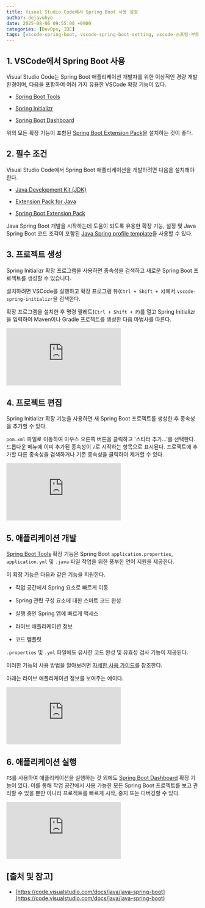 ```yaml
---
title: Visual Studio Code에서 Spring Boot 사용 설정
author: dejavuhyo
date: 2025-08-06 09:55:00 +0900
categories: [DevOps, IDE]
tags: [vscode-spring-boot, vscode-spring-boot-setting, vscode-스프링-부트, vscode-스프링-부트-설정]
---
```


## 1. VSCode에서 Spring Boot 사용
Visual Studio Code는 Spring Boot 애플리케이션 개발자를 위한 이상적인 경량 개발 환경이며, 다음을 포함하여 여러 가지 유용한 VSCode 확장 기능이 있다.

* [Spring Boot Tools](https://marketplace.visualstudio.com/items?itemName=vmware.vscode-spring-boot)

* [Spring Initializr](https://marketplace.visualstudio.com/items?itemName=vscjava.vscode-spring-initializr)

* [Spring Boot Dashboard](https://marketplace.visualstudio.com/items?itemName=vscjava.vscode-spring-boot-dashboard)

위의 모든 확장 기능이 포함된 [Spring Boot Extension Pack](https://marketplace.visualstudio.com/items?itemName=vmware.vscode-boot-dev-pack)을 설치하는 것이 좋다.


## 2. 필수 조건
Visual Studio Code에서 Spring Boot 애플리케이션을 개발하려면 다음을 설치해야 한다.

* [Java Development Kit (JDK)](https://adoptium.net/)

* [Extension Pack for Java](https://marketplace.visualstudio.com/items?itemName=vscjava.vscode-java-pack)

* [Spring Boot Extension Pack](https://marketplace.visualstudio.com/items?itemName=vmware.vscode-boot-dev-pack)

Java Spring Boot 개발을 시작하는데 도움이 되도록 유용한 확장 기능, 설정 및 Java Spring Boot 코드 조각이 포함된 [Java Spring profile template](https://code.visualstudio.com/docs/configure/profiles#_java-spring-profile-template)을 사용할 수 있다.

## 3. 프로젝트 생성
Spring Initializr 확장 프로그램을 사용하면 종속성을 검색하고 새로운 Spring Boot 프로젝트를 생성할 수 있습니다.

설치하려면 VSCode를 실행하고 확장 프로그램 뷰(`Ctrl + Shift + X`)에서 `vscode-spring-initializr`을 검색한다.

확장 프로그램을 설치한 후 명령 팔레트(`Ctrl + Shift + P`)를 열고 Spring Initializr을 입력하여 Maven이나 Gradle 프로젝트를 생성한 다음 마법사를 따른다.

<iframe src="https://code.visualstudio.com/assets/docs/java/java-spring-boot/spring-initializr.mp4" frameborder="0" allow="accelerometer; autoplay; clipboard-write; encrypted-media; gyroscope; picture-in-picture" allowfullscreen></iframe>

## 4. 프로젝트 편집
Spring Initializr 확장 기능을 사용하면 새 Spring Boot 프로젝트를 생성한 후 종속성을 추가할 수 있다.

`pom.xml` 파일로 이동하여 마우스 오른쪽 버튼을 클릭하고 '스타터 추가...'를 선택한다. 드롭다운 메뉴에 이미 추가된 종속성이 `√`로 시작하는 항목으로 표시된다. 프로젝트에 추가할 다른 종속성을 검색하거나 기존 종속성을 클릭하여 제거할 수 있다.

<iframe src="https://code.visualstudio.com/assets/docs/java/java-spring-boot/spring-initializr-add-starters.mp4" frameborder="0" allow="accelerometer; autoplay; clipboard-write; encrypted-media; gyroscope; picture-in-picture" allowfullscreen></iframe>

## 5. 애플리케이션 개발
[Spring Boot Tools](https://marketplace.visualstudio.com/items?itemName=vmware.vscode-spring-boot) 확장 기능은 Spring Boot `application.properties`, `application.yml` 및 `.java` 파일 작업을 위한 풍부한 언어 지원을 제공한다.

이 확장 기능은 다음과 같은 기능을 지원한다.

* 작업 공간에서 Spring 요소로 빠르게 이동

* Spring 관련 구성 요소에 대한 스마트 코드 완성

* 실행 중인 Spring 앱에 빠르게 액세스

* 라이브 애플리케이션 정보

* 코드 템플릿

`.properties` 및 `.yml` 파일에도 유사한 코드 완성 및 유효성 검사 기능이 제공된다.

이러한 기능의 사용 방법을 알아보려면 [자세한 사용 가이드](https://github.com/spring-projects/spring-tools/tree/main/vscode-extensions/vscode-spring-boot#usage)를 참조한다.

아래는 라이브 애플리케이션 정보를 보여주는 예이다.

<iframe src="https://code.visualstudio.com/assets/docs/java/java-spring-boot/spring-live-info.mp4" frameborder="0" allow="accelerometer; autoplay; clipboard-write; encrypted-media; gyroscope; picture-in-picture" allowfullscreen></iframe>

## 6. 애플리케이션 실행
`F5`를 사용하여 애플리케이션을 실행하는 것 외에도 [Spring Boot Dashboard](https://marketplace.visualstudio.com/items?itemName=vscjava.vscode-spring-boot-dashboard) 확장 기능이 있다. 이를 통해 작업 공간에서 사용 가능한 모든 Spring Boot 프로젝트를 보고 관리할 수 있을 뿐만 아니라 프로젝트를 빠르게 시작, 중지 또는 디버깅할 수 있다.

<iframe src="https://code.visualstudio.com/assets/docs/java/java-spring-boot/spring-dashboard.mp4" frameborder="0" allow="accelerometer; autoplay; clipboard-write; encrypted-media; gyroscope; picture-in-picture" allowfullscreen></iframe>

## [출처 및 참고]
* [https://code.visualstudio.com/docs/java/java-spring-boot](https://code.visualstudio.com/docs/java/java-spring-boot)
